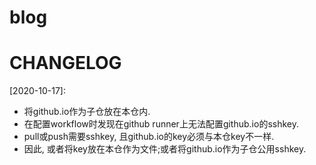 # blog


# CHANGELOG

[2020-10-17]:
* 将github.io作为子仓放在本仓内.
* 在配置workflow时发现在github runner上无法配置github.io的sshkey.
* pull或push需要sshkey, 且github.io的key必须与本仓key不一样.
* 因此, 或者将key放在本仓作为文件;或者将github.io作为子仓公用sshkey. 
